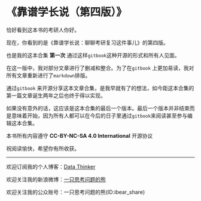 # 《靠谱学长说（第四版）》

恰好看到这本书的考研人你好。

现在，你看到的是《靠谱学长说：聊聊考研复习这件事儿》的第四版。

也是我的这本合集 **第一次** 通过这样`gitbook`这种开源的形式和所有人见面。

在这一版中，我对部分文章进行了删减和整合。为了在`gitbook` 上更加易读，我对所有文章重新进行了`markdown`排版。

通过`gitbook` 来开源分享这本文章合集，是我早就有了的想法，如今距这本合集的第一篇文章诞生两年之后也终于得以实现。

如果没有意外的话，这应该是这本合集的最后一个版本。最后一个版本并非结束而是意味着开始，因为所有人都可以在今后的日子里通过`gitbook`来阅读甚至参与编辑这本合集。

本书所有内容遵守 **CC-BY-NC-SA 4.0 International** 开源协议

祝阅读愉快，希望你有所收获。

---
欢迎订阅我的个人博客：[Data Thinker](http://kaopubear.top)

欢迎关注我的新浪微博：[一只思考问题的熊](http://weibo.com/277440877)

欢迎关注我的公众账号：一只思考问题的熊(ID:ibear_share)
